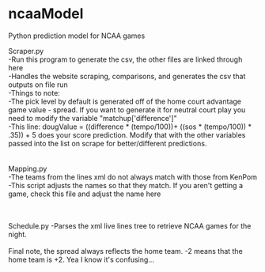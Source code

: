 # ncaaModel
Python prediction model for NCAA games

Scraper.py<br/>
  -Run this program to generate the csv, the other files are linked through here<br/>
  -Handles the website scraping, comparisons, and generates the csv that outputs on file run<br/>
  -Things to note:<br/>
      -The pick level by default is generated off of the home court advantage game value - spread. If you want to generate it for neutral court play you need to modify the variable "matchup['difference']"<br/>
      -This line: dougValue = ((difference * (tempo/100))+ ((sos * (tempo/100)) * .35)) + 5 does your score prediction. Modify that with the other variables passed into the list on scrape for better/different predictions.<br/>
<br/>
<br/>
Mapping.py<br/>
  -The teams from the lines xml do not always match with those from KenPom<br/>
  -This script adjusts the names so that they match. If you aren't getting a game, check this file and adjust the name here<br/>

<br/>
<br/>
Schedule.py
  -Parses the xml live lines tree to retrieve NCAA games for the night.
  
<br/>
<br/>
Final note, the spread always reflects the home team. -2 means that the home team is +2. Yea I know it's confusing...
  
  
  
